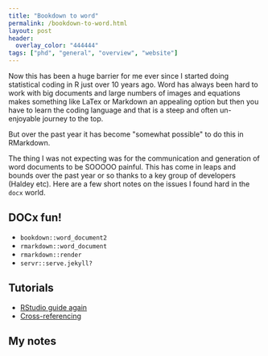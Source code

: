 ```yaml
---
title: "Bookdown to word"
permalink: /bookdown-to-word.html
layout: post 
header:
  overlay_color: "444444"
tags: ["phd", "general", "overview", "website"]
---
```


Now this has been a huge barrier for me ever since I started doing statistical coding in R just over 10 years ago. Word has always been hard to work with big documents and large numbers of images and equations makes something like LaTex or Markdown an appealing option but then you have to learn the coding language and that is a steep and often un-enjoyable journey to the top.

But over the past year it has become "somewhat possible" to do this in RMarkdown.

The thing I was not expecting was for the communication and generation of word documents to be SOOOOO painful. This has come in leaps and bounds over the past year or so thanks to a key group of developers (Haldey etc). Here are a few short notes on the issues I found hard in the `docx` world.

## DOCx fun!

- `bookdown::word_document2`
- `rmarkdown::word_document`
- `rmarkdown::render`
- `servr::serve.jekyll?`

## Tutorials

- [RStudio guide again](https://rmarkdown.rstudio.com/articles_docx.html)
- [Cross-referencing](https://stackoverflow.com/questions/52335126/cross-references-in-rmarkdown-for-word-documents)

## My notes